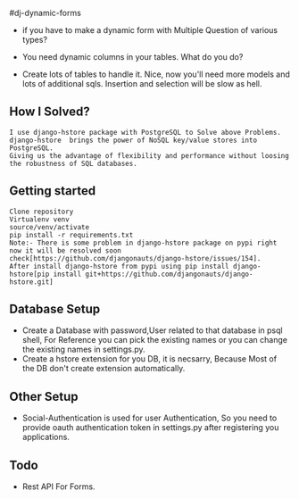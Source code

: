 #dj-dynamic-forms

  * if you have to make a dynamic form with Multiple Question of various types?

  * You need dynamic columns in your tables. What do you do?

  * Create lots of tables to handle it. Nice, now you'll need more models and lots of additional sqls. Insertion and selection will be slow as hell.

## How I Solved?
    I use django-hstore package with PostgreSQL to Solve above Problems.
    django-hstore  brings the power of NoSQL key/value stores into PostgreSQL.
    Giving us the advantage of flexibility and performance without loosing the robustness of SQL databases.


## Getting started

    Clone repository
    Virtualenv venv
    source/venv/activate
    pip install -r requirements.txt
    Note:- There is some problem in django-hstore package on pypi right now it will be resolved soon check[https://github.com/djangonauts/django-hstore/issues/154].
    After install django-hstore from pypi using pip install django-hstore[pip install git+https://github.com/djangonauts/django-hstore.git]

## Database Setup
* Create a Database with password,User related to that database in psql shell, For Reference you can pick the existing names or you can change the existing names in settings.py.
* Create a hstore extension for you DB, it is necsarry, Because Most of the DB don't create extension automatically.

## Other Setup
* Social-Authentication is used for user Authentication, So you need to provide oauth authentication token in settings.py after registering you applications.

## Todo
* Rest API For Forms.